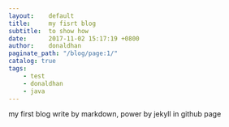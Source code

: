 ```yaml
---
layout:    default
title:     my fisrt blog
subtitle:  to show how
date:      2017-11-02 15:17:19 +0800
author:    donaldhan
paginate_path: "/blog/page:1/"
catalog: true
tags:
    - test
    - donaldhan
    - java  
---
```


my first blog write by markdown, power by jekyll in github page  
